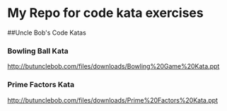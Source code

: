 # My Repo for code kata exercises

##Uncle Bob's Code Katas

### Bowling Ball Kata
http://butunclebob.com/files/downloads/Bowling%20Game%20Kata.ppt

### Prime Factors Kata
http://butunclebob.com/files/downloads/Prime%20Factors%20Kata.ppt

